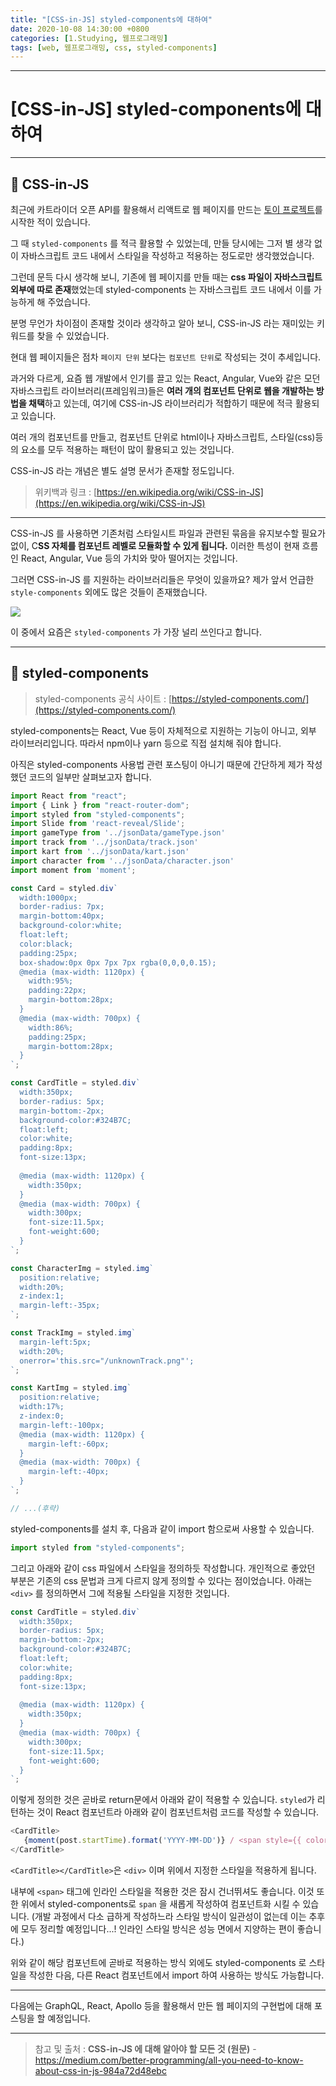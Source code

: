 ```yaml
---
title: "[CSS-in-JS] styled-components에 대하여"
date: 2020-10-08 14:30:00 +0800
categories: [1.Studying, 웹프로그래밍]
tags: [web, 웹프로그래밍, css, styled-components]
---
```




------

# **[CSS-in-JS] styled-components에 대하여**


------

## **🎯 CSS-in-JS**

최근에 카트라이더 오픈 API를 활용해서 리액트로 웹 페이지를 만드는 [토이 프로젝트](https://github.com/chanhuiseok/kartinfo)를 시작한 적이 있습니다.

그 때 `styled-components` 를 적극 활용할 수 있었는데, 만들 당시에는 그저 별 생각 없이 자바스크립트 코드 내에서 스타일을 작성하고 적용하는 정도로만 생각했었습니다.

그런데 문득 다시 생각해 보니, 기존에 웹 페이지를 만들 때는 **css 파일이 자바스크립트 외부에 따로 존재**했었는데 styled-components 는 자바스크립트 코드 내에서 이를 가능하게 해 주었습니다.

분명 무언가 차이점이 존재할 것이라 생각하고 알아 보니, CSS-in-JS 라는 재미있는 키워드를 찾을 수 있었습니다.

현대 웹 페이지들은 점차 `페이지 단위` 보다는 `컴포넌트 단위`로 작성되는 것이 추세입니다.

과거와 다르게, 요즘 웹 개발에서 인기를 끌고 있는 React, Angular, Vue와 같은 모던 자바스크립트 라이브러리(프레임워크)들은 **여러 개의 컴포넌트 단위로 웹을 개발하는 방법을 채택**하고 있는데, 여기에 CSS-in-JS 라이브러리가 적합하기 때문에 적극 활용되고 있습니다.

여러 개의 컴포넌트를 만들고, 컴포넌트 단위로 html이나 자바스크립트, 스타일(css)등의 요소를 모두 적용하는 패턴이 많이 활용되고 있는 것입니다. 

CSS-in-JS 라는 개념은 별도 설명 문서가 존재할 정도입니다.

> 위키백과 링크 : [https://en.wikipedia.org/wiki/CSS-in-JS](https://en.wikipedia.org/wiki/CSS-in-JS)

------

CSS-in-JS 를 사용하면 기존처럼 스타일시트 파일과 관련된 묶음을 유지보수할 필요가 없이, C**SS 자체를 컴포넌트 레벨로 모듈화할 수 있게 됩니다.** 이러한 특성이 현재 흐름인 React, Angular, Vue 등의 가치와 맞아 떨어지는 것입니다.

그러면 CSS-in-JS 를 지원하는 라이브러리들은 무엇이 있을까요? 제가 앞서 언급한 `style-components` 외에도 많은 것들이 존재했습니다.

![](https://miro.medium.com/max/700/1*xXIXJeI3l6_k-rXg6cqNjw.png)

이 중에서 요즘은 `styled-components` 가 가장 널리 쓰인다고 합니다.

------

## 🎯 styled-components

> styled-components 공식 사이트 : [https://styled-components.com/](https://styled-components.com/)

styled-components는 React, Vue 등이 자체적으로 지원하는 기능이 아니고, 외부 라이브러리입니다. 따라서 npm이나 yarn 등으로 직접 설치해 줘야 합니다.

아직은 styled-components 사용법 관련 포스팅이 아니기 때문에 간단하게 제가 작성했던 코드의 일부만 살펴보고자 합니다.

```javascript
import React from "react";
import { Link } from "react-router-dom";
import styled from "styled-components";
import Slide from 'react-reveal/Slide';
import gameType from '../jsonData/gameType.json'
import track from '../jsonData/track.json'
import kart from '../jsonData/kart.json'
import character from '../jsonData/character.json'
import moment from 'moment';

const Card = styled.div`
  width:1000px;
  border-radius: 7px;
  margin-bottom:40px;
  background-color:white;
  float:left;
  color:black;
  padding:25px; 
  box-shadow:0px 0px 7px 7px rgba(0,0,0,0.15);
  @media (max-width: 1120px) {
    width:95%;
    padding:22px;
    margin-bottom:28px;
  }
  @media (max-width: 700px) {
    width:86%;
    padding:25px;
    margin-bottom:28px;
  }
`;

const CardTitle = styled.div`
  width:350px;
  border-radius: 5px;
  margin-bottom:-2px;
  background-color:#324B7C;
  float:left;
  color:white;
  padding:8px; 
  font-size:13px;
  
  @media (max-width: 1120px) {
    width:350px;
  }
  @media (max-width: 700px) {
    width:300px;
    font-size:11.5px;
    font-weight:600;
  }
`;

const CharacterImg = styled.img`
  position:relative;
  width:20%;
  z-index:1;
  margin-left:-35px;
`;

const TrackImg = styled.img`
  margin-left:5px;
  width:20%;
  onerror='this.src="/unknownTrack.png"';
`;

const KartImg = styled.img`
  position:relative;
  width:17%;
  z-index:0;
  margin-left:-100px;
  @media (max-width: 1120px) {
    margin-left:-60px;
  }
  @media (max-width: 700px) {
    margin-left:-40px;
  }
`;

// ...(후략)
```

styled-components를 설치 후, 다음과 같이 import 함으로써 사용할 수 있습니다.

```javascript
import styled from "styled-components";
```

그리고 아래와 같이 css 파일에서 스타일을 정의하듯 작성합니다. 개인적으로 좋았던 부분은 기존의 css 문법과 크게 다르지 않게 정의할 수 있다는 점이었습니다. 아래는 `<div>` 를 정의하면서 그에 적용될 스타일을 지정한 것입니다.

```javascript
const CardTitle = styled.div`
  width:350px;
  border-radius: 5px;
  margin-bottom:-2px;
  background-color:#324B7C;
  float:left;
  color:white;
  padding:8px; 
  font-size:13px;
  
  @media (max-width: 1120px) {
    width:350px;
  }
  @media (max-width: 700px) {
    width:300px;
    font-size:11.5px;
    font-weight:600;
  }
`;
```

이렇게 정의한 것은 곧바로 return문에서 아래와 같이 적용할 수 있습니다. `styled`가 리턴하는 것이 React 컴포넌트라 아래와 같이 컴포넌트처럼 코드를 작성할 수 있습니다.

```javascript
<CardTitle>
   {moment(post.startTime).format('YYYY-MM-DD')} / <span style={{ color: '#FCD968' }}>{findCharacterName(post.character)}</span> 착용 / <span style={{ color: '#61E9B4' }}> {findKartName(post.player.kart)} </span>탑승
</CardTitle>
```

`<CardTitle></CardTitle>`은 `<div>` 이며 위에서 지정한 스타일을 적용하게 됩니다.

내부에 `<span>` 태그에 인라인 스타일을 적용한 것은 잠시 건너뛰셔도 좋습니다. 이것 또한 위에서 styled-components로 `span` 을 새롭게 작성하여 컴포넌트화 시킬 수 있습니다. (개발 과정에서 다소 급하게 작성하느라 스타일 방식이 일관성이 없는데 이는 추후에 모두 정리할 예정입니다...! 인라인 스타일 방식은 성능 면에서 지양하는 편이 좋습니다.)

위와 같이 해당 컴포넌트에 곧바로 적용하는 방식 외에도 styled-components 로 스타일을 작성한 다음, 다른 React 컴포넌트에서 import 하여 사용하는 방식도 가능합니다.

------

다음에는 GraphQL, React, Apollo 등을 활용해서 만든 웹 페이지의 구현법에 대해 포스팅을 할 예정입니다. 

------



> 참고 및 출처 : **CSS-in-JS 에 대해 알아야 할 모든 것 (원문)** - https://medium.com/better-programming/all-you-need-to-know-about-css-in-js-984a72d48ebc